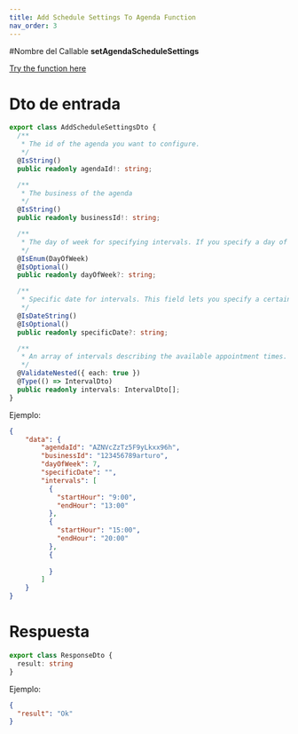 ```yaml
---
title: Add Schedule Settings To Agenda Function
nav_order: 3
---
```


#Nombre del Callable
**setAgendaScheduleSettings**

[Try the function here](https://europe-west1-rigel-admin.cloudfunctions.net/setAgendaScheduleSettings)

# Dto de entrada
```ts
export class AddScheduleSettingsDto {
  /**
   * The id of the agenda you want to configure.
   */
  @IsString()
  public readonly agendaId!: string;

  /**
   * The business of the agenda
   */
  @IsString()
  public readonly businessId!: string;

  /**
   * The day of week for specifying intervals. If you specify a day of week you cant use a specific date.
   */
  @IsEnum(DayOfWeek)
  @IsOptional()
  public readonly dayOfWeek?: string;

  /**
   * Specific date for intervals. This field lets you specify a certain date for overwriting the default behaviour.
   */
  @IsDateString()
  @IsOptional()
  public readonly specificDate?: string;

  /**
   * An array of intervals describing the available appointment times.
   */
  @ValidateNested({ each: true })
  @Type(() => IntervalDto)
  public readonly intervals: IntervalDto[];
}
```

Ejemplo:
```json
{
	"data": {
        "agendaId": "AZNVcZzTz5F9yLkxx96h",
        "businessId": "123456789arturo",
		"dayOfWeek": 7,
		"specificDate": "",		
		"intervals": [
		  {
		    "startHour": "9:00",
            "endHour": "13:00"
          },
          {
            "startHour": "15:00",
            "endHour": "20:00"
          },
          {
        
          }
        ] 
	}
}
```

# Respuesta

```ts
export class ResponseDto {
  result: string
}
```

Ejemplo:

````json
{
  "result": "Ok"
}
````
